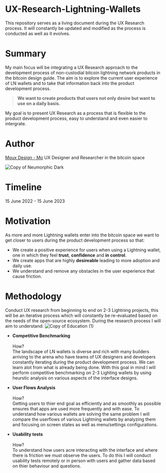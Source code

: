 # UX-Research-Lightning-Wallets
This repository serves as a living document during the UX Research process. It will constantly be updated and modified as the process is conducted as well as it evolves. 
# Summary
 My main focus will be integrating a UX Research approach to the development process of non-custodial bitcoin lightning network products in the bitcoin design guide.  The aim is to explore the current user experience of LN wallets and to take that information back into the product development process.
 
 > **__We want to create products that users not only desire but want to use on a daily basis.__**
 
My goal is to present UX Research as a process that is flexible to the product development process, easy to understand and even easier to intergrate. 
# Author
[Moux Design - Mo](https://github.com/mouxdesign)
UX Designer and Researcher in the bitcoin space


![Copy of Neumorphic Dark](https://user-images.githubusercontent.com/90313394/174326855-02ce28a7-2832-4207-83a8-d8b164fedc96.jpg)


# Timeline
15 June 2022 - 15 June 2023
# Motivation
As more and more Lightning wallets enter into the bitcoin space we want to get closer to users during the product development process so that:
* We create a positive experience for users when using a Lightning wallet, one in which they feel **trust**, **confidence** and **in control**.
* We create apps that are highly **desireable** leading to more adoption and daily use.
* We understand and remove any obstacles in the user experience that cause friction.
# Methodology

Conduct UX research from beginning to end on 2-3 Lightning projects, this will be an iterative process which will constantly be re-evaluated based on the needs of the open-source ecosystem.
During the research process I will aim to understand:
![Copy of Education (1)](https://user-images.githubusercontent.com/90313394/175527783-bf6197e4-2964-4eab-b6dc-5785540a4286.jpg)

* **Competitive Benchmarking**<br/><br/>
How? <br/>
The landscape of LN wallets is diverse and rich with many builders arriving to the arena who have teams of UX designers and developers constantly iterating during the product development process. We can learn alot from what is already being done. With this goal in mind I will perform competitive benchmarking on 2-3 Lighting wallets by using heurstic analysis on various aspects of the interface designs.

* **User Flows Analysis** <br/><br/>
How?<br/>
Getting users to thier end goal as efficiently and as smoothly as possible ensures that apps are used more frequently and with ease. To understand how various wallets are solving the same problem I will compare the userflows of various Lightning wallets by analyzing them and focusing on screen states as well as menu/settings configurations. 

* **Usability tests** <br/><br/>
How?<br/>
To understand how users acre interacting with the interface and where there is friction we must observe the users. To do this I will conduct usability tests remotely or in person with users and gather data based on thier behaviour and questions.

